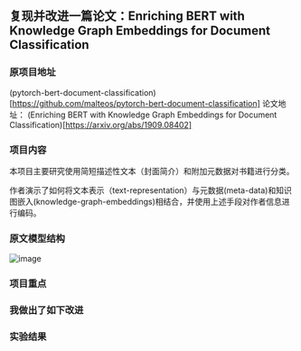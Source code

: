 ## 复现并改进一篇论文：Enriching BERT with Knowledge Graph Embeddings for Document Classification

### 原项目地址
(pytorch-bert-document-classification)[https://github.com/malteos/pytorch-bert-document-classification]
论文地址：
(Enriching BERT with Knowledge Graph Embeddings for Document Classification)[https://arxiv.org/abs/1909.08402]


### 项目内容
本项目主要研究使用简短描述性文本（封面简介）和附加元数据对书籍进行分类。

作者演示了如何将文本表示（text-representation）与元数据(meta-data)和知识图嵌入(knowledge-graph-embeddings)相结合，并使用上述手段对作者信息进行编码。

### 原文模型结构
![image](https://github.com/user-attachments/assets/9bc7a6a2-bf28-49c6-97be-5bbaf3d401e9)


### 项目重点


### 我做出了如下改进




### 实验结果
